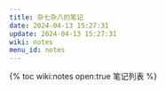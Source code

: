 ```yaml
---
title: 杂七杂八的笔记
date: 2024-04-13 15:27:31
update: 2024-04-13 15:27:31
wiki: notes
menu_id: notes
---
```

{% toc wiki:notes open:true 笔记列表 %}
